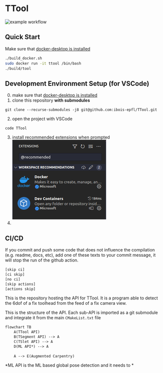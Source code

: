 # TTool


![example workflow](https://github.com/ibois-epfl/TTool/actions/workflows/docker-cmake-build.yml/badge.svg)


## Quick Start
Make sure that [docker-desktop is installed](https://www.docker.com/products/docker-desktop/)
```bash
./build_docker.sh
sudo docker run -it ttool /bin/bash
./build/tool
```

## Development Environment Setup (for VSCode)
0. make sure that [docker-desktop is installed](https://www.docker.com/products/docker-desktop/)
1. clone this repository __with submodules__
```
git clone --recurse-submodules -j8 git@github.com:ibois-epfl/TTool.git
```
2. open the project with VSCode
```
code TTool
```
3. install recommended extensions when prompted
![recommended extensions](./docs/dev-setup/recommended-extensions.png)
4. 

## CI/CD
If you commit and push some code that does not influence the compilation (e.g. readme, docs, etc), add one of these texts to your commit message, it will stop the run of the github action.
```
[skip ci]
[ci skip]
[no ci]
[skip actions]
[actions skip]
```

This is the repository hosting the API for TTool. It is a program able to detect the 6dof of a fix toolhead from the feed of a fix camera view.

This is the structure of the API. Each sub-API is imported as a git submodule and integrate it from the main `CMakeList.txt` file

```mermaid
flowchart TB
    A(TTool API)
    B(TSegment API) --> A
    C(TSlet API) --> A
    D(ML API*) --> A

    A --> E(Augmented Carpentry)
```
*ML API is the ML based global pose detection and it needs to *
